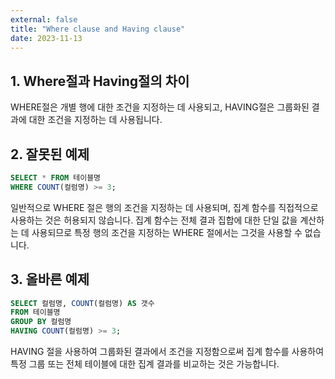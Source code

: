 ```yaml
---
external: false
title: "Where clause and Having clause"
date: 2023-11-13
---
```


## 1. Where절과 Having절의 차이

WHERE절은 개별 행에 대한 조건을 지정하는 데 사용되고, HAVING절은 그룹화된 결과에 대한 조건을 지정하는 데 사용됩니다.

## 2. 잘못된 예제

```sql
SELECT * FROM 테이블명
WHERE COUNT(컬럼명) >= 3;
```

일반적으로 WHERE 절은 행의 조건을 지정하는 데 사용되며, 집계 함수를 직접적으로 사용하는 것은 허용되지 않습니다. 집계 함수는 전체 결과 집합에 대한 단일 값을 계산하는 데 사용되므로 특정 행의 조건을 지정하는 WHERE 절에서는 그것을 사용할 수 없습니다.

## 3. 올바른 예제

```sql
SELECT 컬럼명, COUNT(컬럼명) AS 갯수
FROM 테이블명
GROUP BY 컬럼명
HAVING COUNT(컬럼명) >= 3;
```

HAVING 절을 사용하여 그룹화된 결과에서 조건을 지정함으로써 집계 함수를 사용하여 특정 그룹 또는 전체 테이블에 대한 집계 결과를 비교하는 것은 가능합니다.
